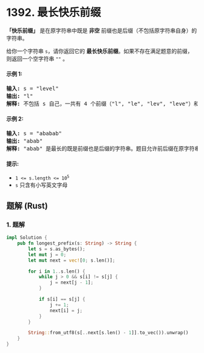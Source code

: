 # 1392. 最长快乐前缀
**「快乐前缀」** 是在原字符串中既是 **非空** 前缀也是后缀（不包括原字符串自身）的字符串。

给你一个字符串 `s`，请你返回它的 **最长快乐前缀**。如果不存在满足题意的前缀，则返回一个空字符串 `""` 。

#### 示例 1:
<pre>
<strong>输入:</strong> s = "level"
<strong>输出:</strong> "l"
<strong>解释:</strong> 不包括 s 自己，一共有 4 个前缀（"l", "le", "lev", "leve"）和 4 个后缀（"l", "el", "vel", "evel"）。最长的既是前缀也是后缀的字符串是 "l" 。
</pre>

#### 示例 2:
<pre>
<strong>输入:</strong> s = "ababab"
<strong>输出:</strong> "abab"
<strong>解释:</strong> "abab" 是最长的既是前缀也是后缀的字符串。题目允许前后缀在原字符串中重叠。
</pre>

#### 提示:
* <code>1 <= s.length <= 10<sup>5</sup></code>
* `s` 只含有小写英文字母

## 题解 (Rust)

### 1. 题解
```Rust
impl Solution {
    pub fn longest_prefix(s: String) -> String {
        let s = s.as_bytes();
        let mut j = 0;
        let mut next = vec![0; s.len()];

        for i in 1..s.len() {
            while j > 0 && s[i] != s[j] {
                j = next[j - 1];
            }

            if s[i] == s[j] {
                j += 1;
                next[i] = j;
            }
        }

        String::from_utf8(s[..next[s.len() - 1]].to_vec()).unwrap()
    }
}
```
